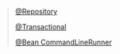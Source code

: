 >[@Repository](https://github.com/nmt-luu-tru/Spring-Boot-3-Spring-6-Hibernate-for-Beginners/blob/main/3~10.%20Thao%20t%C3%A1c%20v%E1%BB%9Bi%20%C4%91%E1%BB%91i%20t%C6%B0%E1%BB%A3ng%20-%20Tri%E1%BB%83n%20khai.md#:~:text=%C4%90%C3%A2y%20l%C3%A0%20m%E1%BB%99t,trong%20m%C3%A3%20ngu%E1%BB%93n.)
>
>[@Transactional](https://github.com/nmt-luu-tru/Spring-Boot-3-Spring-6-Hibernate-for-Beginners/blob/main/3~10.%20Thao%20t%C3%A1c%20v%E1%BB%9Bi%20%C4%91%E1%BB%91i%20t%C6%B0%E1%BB%A3ng%20-%20Tri%E1%BB%83n%20khai.md#:~:text=%40Transactional%20%C4%91%C6%B0%E1%BB%A3c%20s%E1%BB%AD%20d%E1%BB%A5ng%20%C4%91%E1%BB%83%20ch%E1%BB%89%20%C4%91%E1%BB%8Bnh%20r%E1%BA%B1ng%20ph%C6%B0%C6%A1ng%20th%E1%BB%A9c%20n%C3%A0y%20c%E1%BA%A7n%20ch%E1%BA%A1y%20trong%20m%E1%BB%99t%20giao%20d%E1%BB%8Bch%20(transaction).%20%C4%90i%E1%BB%81u%20n%C3%A0y%20c%C3%B3%20ngh%C4%A9a%20l%C3%A0%20khi%20ch%C3%BAng%20ta%20g%E1%BB%8Di%20save()%2C%20Spring%20s%E1%BA%BD%20t%E1%BB%B1%20%C4%91%E1%BB%99ng%20b%E1%BA%AFt%20%C4%91%E1%BA%A7u%20v%C3%A0%20k%E1%BA%BFt%20th%C3%BAc%20giao%20d%E1%BB%8Bch.%20%C4%90i%E1%BB%81u%20n%C3%A0y%20r%E1%BA%A5t%20ti%E1%BB%87n%20l%E1%BB%A3i%20v%C3%AC%20gi%C3%BAp%20lo%E1%BA%A1i%20b%E1%BB%8F%20vi%E1%BB%87c%20ph%E1%BA%A3i%20vi%E1%BA%BFt%20m%C3%A3%20qu%E1%BA%A3n%20l%C3%BD%20giao%20d%E1%BB%8Bch%20th%E1%BB%A7%20c%C3%B4ng.)
>
>[@Bean CommandLineRunner](https://github.com/nmt-luu-tru/Spring-Boot-3-Spring-6-Hibernate-for-Beginners/blob/main/3~10.%20Thao%20t%C3%A1c%20v%E1%BB%9Bi%20%C4%91%E1%BB%91i%20t%C6%B0%E1%BB%A3ng%20-%20Tri%E1%BB%83n%20khai.md#:~:text=CommandLineRunner%20l%C3%A0%20m%E1%BB%99t%20giao%20di%E1%BB%87n%20c%E1%BB%A7a%20Spring%2C%20cho%20ph%C3%A9p%20th%E1%BB%B1c%20hi%E1%BB%87n%20m%E1%BB%99t%20%C4%91o%E1%BA%A1n%20m%C3%A3%20sau%20khi%20t%E1%BA%A5t%20c%E1%BA%A3%20c%C3%A1c%20Spring%20beans%20%C4%91%C3%A3%20%C4%91%C6%B0%E1%BB%A3c%20t%E1%BA%A3i%20v%C3%A0o%20ApplicationContext.)
>

